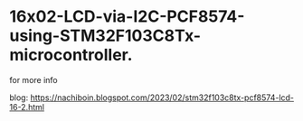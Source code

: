 # 16x02-LCD-via-I2C-PCF8574-using-STM32F103C8Tx-microcontroller.

for more info 

blog: https://nachiboin.blogspot.com/2023/02/stm32f103c8tx-pcf8574-lcd-16-2.html
